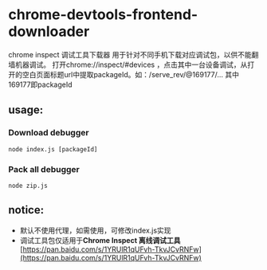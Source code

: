 # chrome-devtools-frontend-downloader
chrome inspect 调试工具下载器 用于针对不同手机下载对应调试包，以供不能翻墙机器调试。
打开chrome://inspect/#devices ，点击其中一台设备调试，从打开的空白页面标题url中提取packageId。如：/serve_rev/@169177/... 其中169177即packageId
## usage:
### Download debugger
```
node index.js [packageId]
```
### Pack all debugger
```
node zip.js
```
## notice:
- 默认不使用代理，如需使用，可修改index.js实现
- 调试工具包仅适用于**Chrome Inspect 离线调试工具** [https://pan.baidu.com/s/1YRUlR1qUFvh-TkvJCvRNFw](https://pan.baidu.com/s/1YRUlR1qUFvh-TkvJCvRNFw) 

